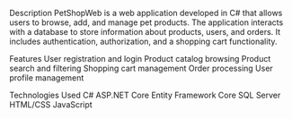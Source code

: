 Description
PetShopWeb is a web application developed in C# that allows users to browse, add, and manage pet products.
The application interacts with a database to store information about products, users, and orders. 
It includes authentication, authorization, and a shopping cart functionality.

Features
User registration and login
Product catalog browsing
Product search and filtering
Shopping cart management
Order processing
User profile management

Technologies Used
C#
ASP.NET Core
Entity Framework Core
SQL Server
HTML/CSS
JavaScript

